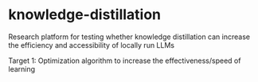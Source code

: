 # knowledge-distillation
Research platform for testing whether knowledge distillation can increase the efficiency and accessibility of locally run LLMs


Target 1: Optimization algorithm to increase the effectiveness/speed of learning